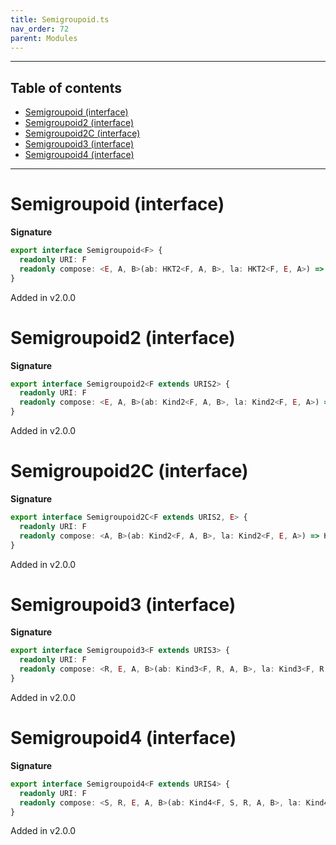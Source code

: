 ```yaml
---
title: Semigroupoid.ts
nav_order: 72
parent: Modules
---
```


---

<h2 class="text-delta">Table of contents</h2>

- [Semigroupoid (interface)](#semigroupoid-interface)
- [Semigroupoid2 (interface)](#semigroupoid2-interface)
- [Semigroupoid2C (interface)](#semigroupoid2c-interface)
- [Semigroupoid3 (interface)](#semigroupoid3-interface)
- [Semigroupoid4 (interface)](#semigroupoid4-interface)

---

# Semigroupoid (interface)

**Signature**

```ts
export interface Semigroupoid<F> {
  readonly URI: F
  readonly compose: <E, A, B>(ab: HKT2<F, A, B>, la: HKT2<F, E, A>) => HKT2<F, E, B>
}
```

Added in v2.0.0

# Semigroupoid2 (interface)

**Signature**

```ts
export interface Semigroupoid2<F extends URIS2> {
  readonly URI: F
  readonly compose: <E, A, B>(ab: Kind2<F, A, B>, la: Kind2<F, E, A>) => Kind2<F, E, B>
}
```

Added in v2.0.0

# Semigroupoid2C (interface)

**Signature**

```ts
export interface Semigroupoid2C<F extends URIS2, E> {
  readonly URI: F
  readonly compose: <A, B>(ab: Kind2<F, A, B>, la: Kind2<F, E, A>) => Kind2<F, E, B>
}
```

Added in v2.0.0

# Semigroupoid3 (interface)

**Signature**

```ts
export interface Semigroupoid3<F extends URIS3> {
  readonly URI: F
  readonly compose: <R, E, A, B>(ab: Kind3<F, R, A, B>, la: Kind3<F, R, E, A>) => Kind3<F, R, E, B>
}
```

Added in v2.0.0

# Semigroupoid4 (interface)

**Signature**

```ts
export interface Semigroupoid4<F extends URIS4> {
  readonly URI: F
  readonly compose: <S, R, E, A, B>(ab: Kind4<F, S, R, A, B>, la: Kind4<F, S, R, E, A>) => Kind4<F, S, R, E, B>
}
```

Added in v2.0.0
